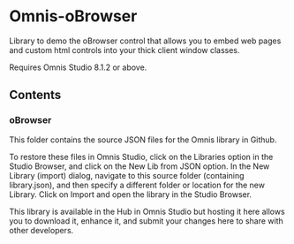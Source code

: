 # Omnis-oBrowser
Library to demo the oBrowser control that allows you to embed web pages and custom html controls into your thick client window classes.

Requires Omnis Studio 8.1.2 or above.

## Contents
### oBrowser
This folder contains the source JSON files for the Omnis library in Github. 

To restore these files in Omnis Studio, click on the Libraries option in the Studio Browser, and click on the New Lib from JSON option. In the New Library (import) dialog, navigate to this source folder (containing library.json), and then specify a different folder or location for the new Library. Click on Import and open the library in the Studio Browser. 

This library is available in the Hub in Omnis Studio but hosting it here allows you to download it, enhance it, and submit your changes here to share with other developers. 
